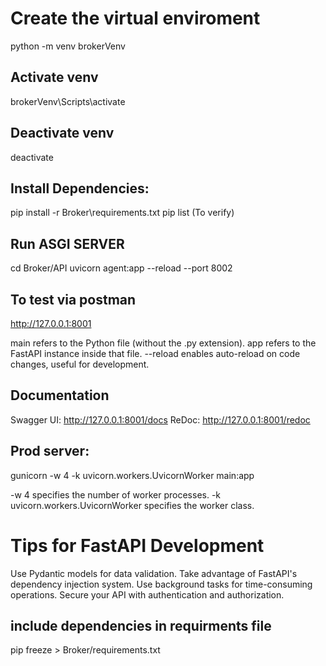# Create the virtual enviroment

python -m venv brokerVenv

## Activate venv

brokerVenv\Scripts\activate

## Deactivate venv

deactivate

## Install Dependencies:

pip install -r Broker\requirements.txt
pip list (To verify)

## Run ASGI SERVER
cd Broker/API
uvicorn agent:app --reload --port 8002


## To test via postman

http://127.0.0.1:8001

main refers to the Python file (without the .py extension).
app refers to the FastAPI instance inside that file.
--reload enables auto-reload on code changes, useful for development.

## Documentation

Swagger UI: http://127.0.0.1:8001/docs
ReDoc: http://127.0.0.1:8001/redoc

## Prod server:
gunicorn -w 4 -k uvicorn.workers.UvicornWorker main:app

-w 4 specifies the number of worker processes.
-k uvicorn.workers.UvicornWorker specifies the worker class.

# Tips for FastAPI Development
Use Pydantic models for data validation.
Take advantage of FastAPI's dependency injection system.
Use background tasks for time-consuming operations.
Secure your API with authentication and authorization.

## include dependencies in requirments file

pip freeze > Broker/requirements.txt